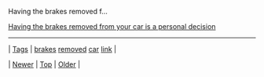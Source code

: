 <!--
title: Having the brakes removed from your car is a personal decision
date: 2020-06-28T15:27:00.066Z
tags: brakes, removed, car, link
-->


Having the brakes removed f...

[Having the brakes removed from your car is a personal decision](http://boingboing.net/2015/02/08/having-the-brakes-removed-from.html)

<!--BOTTOM-POST-NAVIGATION-->
---

| [Tags](tags.md) | [brakes](tag-brakes.md) [removed](tag-removed.md) [car](tag-car.md) [link](tag-link.md) |

| [Newer](110535612649.md) | [Top](index.md) | [Older](110548166627.md) |